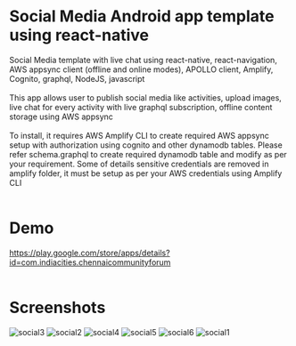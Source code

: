 # Social Media Android app template using react-native
Social Media template with live chat using react-native, react-navigation, AWS appsync client (offline and online modes), APOLLO client, Amplify, Cognito, graphql, NodeJS, javascript<br/><br/>
This app allows user to publish social media like activities, upload images, live chat for every activity with live graphql subscription, offline content storage using AWS appsync<br/><br/>
To install, it requires AWS Amplify CLI to create required AWS appsync setup with authorization using cognito and other dynamodb tables. Please refer schema.graphql to create required dynamodb table and modify as per your requirement. Some of details sensitive credentials are removed in amplify folder, it must be setup as per your AWS credentials using Amplify CLI<br/><br/>
# Demo
https://play.google.com/store/apps/details?id=com.indiacities.chennaicommunityforum
<br/><br/>
# Screenshots
![social3](https://user-images.githubusercontent.com/32461311/131834532-ca22534d-2acb-4ba3-acf6-ebacac79216b.png)
![social2](https://user-images.githubusercontent.com/32461311/131834530-733b0e57-b909-4919-8f26-dae82faa5049.png)
![social4](https://user-images.githubusercontent.com/32461311/131834538-af648afe-18fc-4411-a0ab-d9e8993a2a08.png)
![social5](https://user-images.githubusercontent.com/32461311/131834539-992a99b1-cd32-4b37-aa7f-76d7fd9b84a5.png)
![social6](https://user-images.githubusercontent.com/32461311/131834541-5856345b-b7a7-474c-9764-8c2db14ec2be.png)
![social1](https://user-images.githubusercontent.com/32461311/131834523-2f7c3233-433e-4e7d-a9e3-28b15b75dd2a.png)

